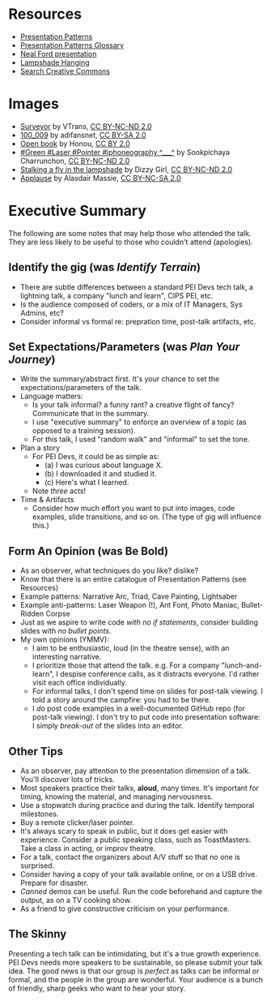 
# Resources

* [Presentation Patterns](http://presentationpatterns.com/)
* [Presentation Patterns Glossary](http://presentationpatterns.com/glossary)
* [Neal Ford presentation](https://vimeo.com/68327322)
* [Lampshade Hanging](http://tvtropes.org/pmwiki/pmwiki.php/Main/LampshadeHanging)
* [Search Creative Commons](https://search.creativecommons.org/)

# Images

* [Surveyor](https://www.flickr.com/photos/vtrans/24564169331) by VTrans, [CC BY-NC-ND 2.0](https://creativecommons.org/licenses/by-nc-nd/2.0/)
* [100_009](https://www.flickr.com/photos/adifans/3454733747) by adifansnet, [CC BY-SA 2.0](https://creativecommons.org/licenses/by-sa/2.0/)
* [Open book](https://www.flickr.com/photos/honou/2936937247) by Honou, [CC BY 2.0](https://creativecommons.org/licenses/by/2.0/)
* [#Green #Laser #Pointer #iphoneography ^___^](https://www.flickr.com/photos/phosparis/8498339496) by Sookpichaya Charrunchon, [CC BY-NC-ND 2.0](https://creativecommons.org/licenses/by-nc-nd/2.0/)
* [Stalking a fly in the lampshade](https://www.flickr.com/photos/dizzygirl/3916321544) by Dizzy Girl, [CC BY-NC-ND 2.0](https://creativecommons.org/licenses/by-nc-nd/2.0/)
* [Applause](https://www.flickr.com/photos/amassie/19575080553) by Alasdair Massie, [CC BY-NC-SA 2.0](https://creativecommons.org/licenses/by-nc-sa/2.0/)

# Executive Summary

The following are some notes that may help those who attended the talk. They are less likely to be useful to those who couldn't attend (apologies).

## Identify the gig (was *Identify Terrain*)

* There are subtle differences between a standard PEI Devs tech talk, a lightning talk, a company "lunch and learn", CIPS PEI, etc.
* Is the audience composed of coders, or a mix of IT Managers, Sys Admins, etc?
* Consider informal vs formal re: prepration time, post-talk artifacts, etc.

## Set Expectations/Parameters (was *Plan Your Journey*)

* Write the summary/abstract first. It's your chance to set the expectations/parameters of the talk.
* Language matters:
    * Is your talk informal? a funny rant? a creative flight of fancy? Communicate that in the summary.
    * I use "executive summary" to enforce an overview of a topic (as opposed to a training session).
    * For this talk, I used "random walk" and "informal" to set the tone.
* Plan a story
    * For PEI Devs, it could be as simple as: 
        * (a) I was curious about language X.
        * (b) I downloaded it and studied it. 
        * (c) Here's what I learned. 
    * Note *three* acts!
* Time & Artifacts
    * Consider how much effort you want to put into images, code examples, slide transitions, and so on. (The type of gig will influence this.)

## Form An Opinion (was **Be Bold**)

* As an observer, what techniques do you like? dislike?
* Know that there is an entire catalogue of Presentation Patterns (see Resources)
* Example patterns: Narrative Arc, Triad, Cave Painting, Lightsaber
* Example anti-patterns: Laser Weapon (!), Ant Font, Photo Maniac, Bullet-Ridden Corpse
* Just as we aspire to write code *with no if statements*, consider building slides with *no bullet points*.
* My own opinions (YMMV):
    * I aim to be enthusiastic, loud (in the theatre sense), with an interesting narrative.
    * I prioritize those that attend the talk. e.g. For a company "lunch-and-learn", I despise conference calls, as it distracts everyone. I'd rather visit each office individually.
    * For informal talks, I don't spend time on slides for post-talk viewing. I told a story around the campfire: you had to be there.
    * I *do* post code examples in a well-documented GitHub repo (for post-talk viewing). I don't try to put code into presentation software: I simply *break-out* of the slides into an editor. 

## Other Tips

* As an observer, pay attention to the presentation dimension of a talk. You'll discover lots of tricks.
* Most speakers practice their talks, **aloud**, many times. It's important for timing, knowing the material, and managing nervousness.
* Use a stopwatch during practice and during the talk. Identify temporal milestones.
* Buy a remote clicker/laser pointer. 
* It's always scary to speak in public, but it does get easier with experience. Consider a public speaking class, such as ToastMasters. Take a class in acting, or improv theatre.
* For a talk, contact the organizers about A/V stuff so that no one is surprised.
* Consider having a copy of your talk available online, or on a USB drive. Prepare for disaster.
* *Canned* demos can be useful. Run the code beforehand and capture the output, as on a TV cooking show.
* As a friend to give constructive criticism on your performance.

## The Skinny

Presenting a tech talk can be intimidating, but it's a true growth experience. PEI Devs needs more speakers to be sustainable, so please submit your talk idea. The good news is that our group is *perfect* as talks can be informal or formal, and the people in the group are wonderful. Your audience is a bunch of friendly, sharp geeks who want to hear your story.

